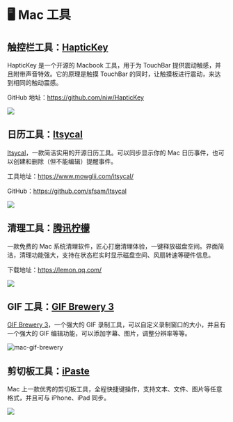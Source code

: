 # 🖥 Mac 工具

## 触控栏工具：[HapticKey](https://github.com/niw/HapticKey)

HapticKey 是一个开源的 Macbook 工具，用于为 TouchBar 提供震动触感，并且附带声音特效。它的原理是触摸 TouchBar 的同时，让触摸板进行震动，来达到相同的触动震感。



GitHub 地址：https://github.com/niw/HapticKey



![](https://mayandev.oss-cn-hangzhou.aliyuncs.com/blog/daily-share-mac-1.png)

## 日历工具：[Itsycal](https://www.mowglii.com/itsycal/)

[Itsycal](https://www.mowglii.com/itsycal/)，一款简洁实用的开源日历工具。可以同步显示你的 Mac 日历事件，也可以创建和删除（但不能编辑）提醒事件。



工具地址：https://www.mowglii.com/itsycal/

GitHub：https://github.com/sfsam/Itsycal



![](https://mayandev.oss-cn-hangzhou.aliyuncs.com/blog/mac-itsycal-1.png)



## 清理工具：[腾讯柠檬](https://lemon.qq.com/)



一款免费的 Mac 系统清理软件，匠心打磨清理体验，一键释放磁盘空间。界面简洁，清理功能强大，支持在状态栏实时显示磁盘空间、风扇转速等硬件信息。



下载地址：https://lemon.qq.com/



![](https://mayandev.oss-cn-hangzhou.aliyuncs.com/blog/mac-lemon.png)



## GIF 工具：[GIF Brewery 3](https://apps.apple.com/cn/app/gif-brewery-3-by-gfycat/id1081413713?mt=12&app=apps&ign-mpt=uo%3D4)



[GIF Brewery 3](https://apps.apple.com/cn/app/gif-brewery-3-by-gfycat/id1081413713?mt=12&app=apps&ign-mpt=uo%3D4)，一个强大的 GIF 录制工具，可以自定义录制窗口的大小，并且有一个强大的 GIF 编辑功能，可以添加字幕、图片，调整分辨率等等。



![mac-gif-brewery](https://mayandev.oss-cn-hangzhou.aliyuncs.com/blog/mac-gif-brewery.png)

## 剪切板工具：[iPaste](http://dwz.date/aDwa)


Mac 上一款优秀的剪切板工具，全程快捷键操作，支持文本、文件、图片等任意格式，并且可与 iPhone、iPad 同步。

![](https://mayandev.oss-cn-hangzhou.aliyuncs.com/blog/mac-ipaste.png)

